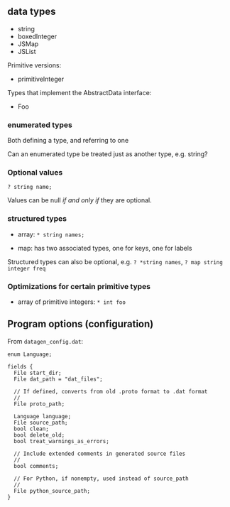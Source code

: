 ## data types


+ string
+ boxedInteger
+ JSMap
+ JSList

Primitive versions:

+ primitiveInteger

Types that implement the AbstractData interface:

+ Foo

### enumerated types

Both defining a type, and referring to one

Can an enumerated type be treated just as another type, e.g. string?

### Optional values

`
? string name;
`

Values can be null *if and only if* they are optional.


### structured types

+ array: `* string names;`

+ map:  has two associated types, one for keys, one for labels

Structured types can also be optional, e.g. `? *string names`, `? map string integer freq`


### Optimizations for certain primitive types

+ array of primitive integers: `* int foo`


## Program options (configuration)

From `datagen_config.dat`:

```
enum Language;

fields {
  File start_dir;
  File dat_path = "dat_files";

  // If defined, converts from old .proto format to .dat format
  //
  File proto_path;

  Language language;
  File source_path;
  bool clean;
  bool delete_old;
  bool treat_warnings_as_errors;

  // Include extended comments in generated source files
  //
  bool comments;

  // For Python, if nonempty, used instead of source_path
  //
  File python_source_path;
}
```

